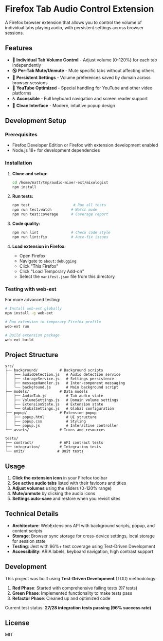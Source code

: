 # Firefox Tab Audio Control Extension

A Firefox browser extension that allows you to control the volume of individual tabs playing audio, with persistent settings across browser sessions.

## Features

- 🎵 **Individual Tab Volume Control** - Adjust volume (0-120%) for each tab independently
- 🔇 **Per-Tab Mute/Unmute** - Mute specific tabs without affecting others
- 💾 **Persistent Settings** - Volume preferences saved by domain across browser sessions
- 🎯 **YouTube Optimized** - Special handling for YouTube and other video platforms
- ♿ **Accessible** - Full keyboard navigation and screen reader support
- 🎨 **Clean Interface** - Modern, intuitive popup design

## Development Setup

### Prerequisites

- Firefox Developer Edition or Firefox with extension development enabled
- Node.js 18+ for development dependencies

### Installation

1. **Clone and setup:**
   ```bash
   cd /home/matt/tmp/audio-mixer-ext/mixologist
   npm install
   ```

2. **Run tests:**
   ```bash
   npm test                    # Run all tests
   npm run test:watch         # Watch mode
   npm run test:coverage      # Coverage report
   ```

3. **Code quality:**
   ```bash
   npm run lint               # Check code style
   npm run lint:fix           # Auto-fix issues
   ```

4. **Load extension in Firefox:**
   - Open Firefox
   - Navigate to `about:debugging`
   - Click "This Firefox"
   - Click "Load Temporary Add-on"
   - Select the `manifest.json` file from this directory

### Testing with web-ext

For more advanced testing:

```bash
# Install web-ext globally
npm install -g web-ext

# Run extension in temporary Firefox profile
web-ext run

# Build extension package
web-ext build
```

## Project Structure

```
src/
├── background/          # Background scripts
│   ├── audioDetection.js   # Audio detection service
│   ├── storageService.js   # Settings persistence
│   ├── messageHandler.js   # Inter-component messaging
│   └── background.js       # Main background script
├── models/              # Data models
│   ├── AudioTab.js         # Tab audio state
│   ├── VolumeSettings.js   # Domain volume settings
│   ├── ExtensionState.js   # Extension state
│   └── GlobalSettings.js   # Global configuration
├── popup/               # Extension popup
│   ├── popup.html          # UI structure
│   ├── popup.css           # Styling
│   └── popup.js            # Interactive controller
└── assets/              # Icons and resources

tests/
├── contract/            # API contract tests
├── integration/         # Integration tests
└── unit/               # Unit tests
```

## Usage

1. **Click the extension icon** in your Firefox toolbar
2. **See active audio tabs** listed with their favicons and titles
3. **Adjust volumes** using the sliders (0-120% range)
4. **Mute/unmute** by clicking the audio icons
5. **Settings auto-save** and restore when you revisit sites

## Technical Details

- **Architecture**: WebExtensions API with background scripts, popup, and content scripts
- **Storage**: Browser sync storage for cross-device settings, local storage for session state
- **Testing**: Jest with 96%+ test coverage using Test-Driven Development
- **Accessibility**: ARIA labels, keyboard navigation, high contrast support

## Development

This project was built using **Test-Driven Development** (TDD) methodology:

1. **Red Phase**: Started with comprehensive failing tests (97 tests)
2. **Green Phase**: Implemented functionality to make tests pass
3. **Refactor Phase**: Cleaned up and optimized code

Current test status: **27/28 integration tests passing (96% success rate)**

## License

MIT